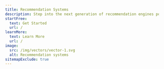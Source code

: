 ```yaml
---
title: Recommendation Systems
description: Step into the next generation of recommendation engines powered by Qdrant. Experience a new level of intelligence in application interactions, offering unprecedented accuracy and depth in user personalization.
startFree:
  text: Get Started
  url: /
learnMore:
  text: Learn More
  url: /
image:
  src: /img/vectors/vector-1.svg
  alt: Recommendation systems
sitemapExclude: true
---
```



